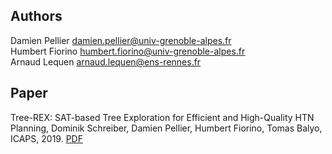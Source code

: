 ## Authors
Damien Pellier <damien.pellier@univ-grenoble-alpes.fr>  
Humbert Fiorino <humbert.fiorino@univ-grenoble-alpes.fr>  
Arnaud Lequen <arnaud.lequen@ens-rennes.fr>

## Paper
Tree-REX: SAT-based Tree Exploration for Efficient and High-Quality HTN Planning, Dominik Schreiber, Damien Pellier, Humbert Fiorino, Tomas Balyo, ICAPS, 2019. [PDF](https://ojs.aaai.org/index.php/ICAPS/article/view/3502/3370)
